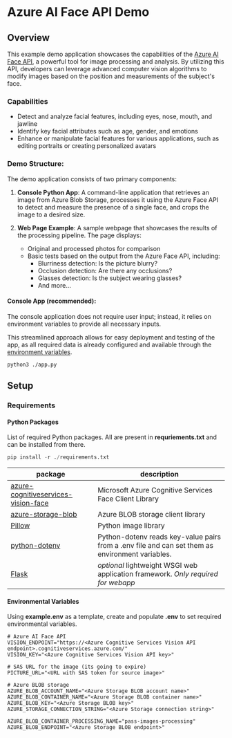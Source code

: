 # Azure AI Face API Demo

## Overview

This example demo application showcases the capabilities of the [Azure AI Face API]((https://learn.microsoft.com/en-us/python/api/overview/azure/cognitiveservices/face-readme?view=azure-python)), a powerful tool for image processing and analysis. By utilizing this API, developers can leverage advanced computer vision algorithms to modify images based on the position and measurements of the subject's face.

### Capabilities

- Detect and analyze facial features, including eyes, nose, mouth, and jawline
- Identify key facial attributes such as age, gender, and emotions
- Enhance or manipulate facial features for various applications, such as editing portraits or creating personalized avatars

### Demo Structure:

The demo application consists of two primary components:

1. **Console Python App**: A command-line application that retrieves an image from Azure Blob Storage, processes it using the Azure Face API to detect and measure the presence of a single face, and crops the image to a desired size.

2. **Web Page Example**: A sample webpage that showcases the results of the processing pipeline. The page displays:

    - Original and processed photos for comparison
    - Basic tests based on the output from the Azure Face API, including:
        - Blurriness detection: Is the picture blurry?
        - Occlusion detection: Are there any occlusions?
        - Glasses detection: Is the subject wearing glasses?
        - And more...

#### Console App (recommended):

The console application does not require user input; instead, it relies on environment variables to provide all necessary inputs.

This streamlined approach allows for easy deployment and testing of the app, as all required data is already configured and available through the [environment variables](#Environmental-Variables).

```
python3 ./app.py
```

## Setup

### Requirements

#### Python Packages

List of required Python packages. All are present in **requriements.txt** and can be installed from there.


```python
pip install -r ./requirements.txt
```


|package|description|
|---|---|
| [azure-cognitiveservices-vision-face](https://pypi.org/project/azure-cognitiveservices-vision-face/) | Microsoft Azure Cognitive Services Face Client Library |
| [azure-storage-blob](https://pypi.org/project/azure-storage-blob/) | Azure BLOB storage client library |
| [Pillow](https://pypi.org/project/pillow/) | Python image library |
| [python-dotenv](https://pypi.org/project/python-dotenv/) | Python-dotenv reads key-value pairs from a .env file and can set them as environment variables.|
| [Flask](https://pypi.org/project/Flask/) | _optional_ lightweight WSGI web application framework. _Only required for webapp_||



#### Environmental Variables

Using **example.env** as a template, create and populate **.env** to set required environmental variables. 

```
# Azure AI Face API 
VISION_ENDPOINT="https://<Azure Cognitive Services Vision API endpoint>.cognitiveservices.azure.com/"
VISION_KEY="<Azure Cognitive Services Vision API key>"

# SAS URL for the image (its going to expire)
PICTURE_URL="<URL with SAS token for source image>"

# Azure BLOB storage
AZURE_BLOB_ACCOUNT_NAME="<Azure Storage BLOB account name>"
AZURE_BLOB_CONTAINER_NAME="<Azure Storage BLOB container name>"
AZURE_BLOB_KEY="<Azure Storage BLOB key>"
AZURE_STORAGE_CONNECTION_STRING="<Azure Storage connection string>"

AZURE_BLOB_CONTAINER_PROCESSING_NAME="pass-images-processing"
AZURE_BLOB_ENDPOINT="<Azure Storage BLOB endpoint>"

```